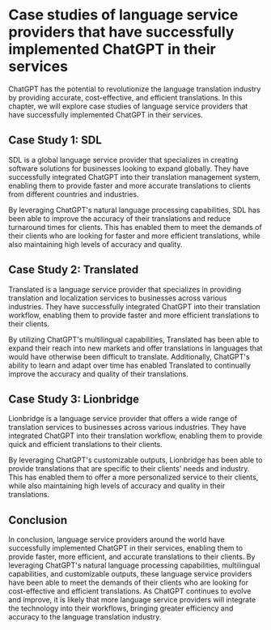 Case studies of language service providers that have successfully implemented ChatGPT in their services
=========================================================================================================================================================================

ChatGPT has the potential to revolutionize the language translation industry by providing accurate, cost-effective, and efficient translations. In this chapter, we will explore case studies of language service providers that have successfully implemented ChatGPT in their services.

Case Study 1: SDL
-----------------

SDL is a global language service provider that specializes in creating software solutions for businesses looking to expand globally. They have successfully integrated ChatGPT into their translation management system, enabling them to provide faster and more accurate translations to clients from different countries and industries.

By leveraging ChatGPT's natural language processing capabilities, SDL has been able to improve the accuracy of their translations and reduce turnaround times for clients. This has enabled them to meet the demands of their clients who are looking for faster and more efficient translations, while also maintaining high levels of accuracy and quality.

Case Study 2: Translated
------------------------

Translated is a language service provider that specializes in providing translation and localization services to businesses across various industries. They have successfully integrated ChatGPT into their translation workflow, enabling them to provide faster and more efficient translations to their clients.

By utilizing ChatGPT's multilingual capabilities, Translated has been able to expand their reach into new markets and offer translations in languages that would have otherwise been difficult to translate. Additionally, ChatGPT's ability to learn and adapt over time has enabled Translated to continually improve the accuracy and quality of their translations.

Case Study 3: Lionbridge
------------------------

Lionbridge is a language service provider that offers a wide range of translation services to businesses across various industries. They have integrated ChatGPT into their translation workflow, enabling them to provide quick and efficient translations to their clients.

By leveraging ChatGPT's customizable outputs, Lionbridge has been able to provide translations that are specific to their clients' needs and industry. This has enabled them to offer a more personalized service to their clients, while also maintaining high levels of accuracy and quality in their translations.

Conclusion
----------

In conclusion, language service providers around the world have successfully implemented ChatGPT in their services, enabling them to provide faster, more efficient, and accurate translations to their clients. By leveraging ChatGPT's natural language processing capabilities, multilingual capabilities, and customizable outputs, these language service providers have been able to meet the demands of their clients who are looking for cost-effective and efficient translations. As ChatGPT continues to evolve and improve, it is likely that more language service providers will integrate the technology into their workflows, bringing greater efficiency and accuracy to the language translation industry.
